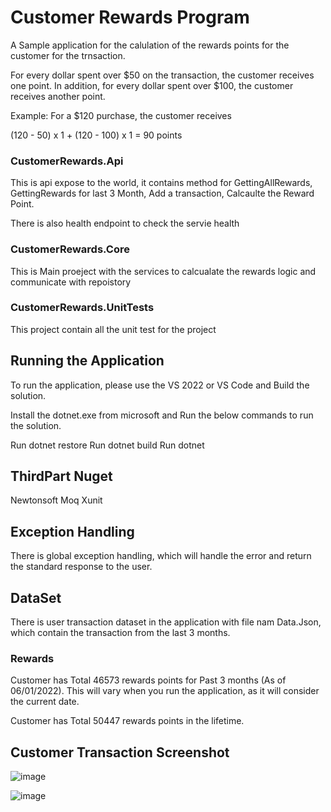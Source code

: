 # Customer Rewards Program

A Sample application for the calulation of the rewards points for the customer for the trnsaction.

For every dollar spent over $50 on the transaction, the customer receives one point. In addition, for every dollar spent over $100, the customer receives another point.

Example: For a $120 purchase, the customer receives

(120 - 50) x 1 + (120 - 100) x 1 = 90 points


### CustomerRewards.Api

This is api expose to the world, it contains method for GettingAllRewards, GettingRewards for last 3 Month, Add a transaction, Calcaulte the Reward Point.

There is also health endpoint to check the servie health

### CustomerRewards.Core

This is Main proeject with the services to calcualate the rewards logic and communicate with repoistory

### CustomerRewards.UnitTests

This project contain all the unit test for the project


## Running the Application

To run the application, please use the VS 2022 or VS Code and Build the solution. 

Install the dotnet.exe from microsoft and Run the below commands to run the solution.

Run dotnet restore
Run dotnet build
Run dotnet


## ThirdPart Nuget

Newtonsoft
Moq
Xunit

## Exception Handling

There is global exception handling, which will handle the error and return the standard response to the user.

## DataSet

There is user transaction dataset in the application with file nam Data.Json, which contain the transaction from the last 3 months.

### Rewards

Customer has Total 46573 rewards points for Past 3 months (As of 06/01/2022). This will vary when you run the application, as it will consider the current date.

Customer has Total 50447 rewards points in the lifetime.

## Customer Transaction Screenshot

![image](https://user-images.githubusercontent.com/7678271/171291803-78eab765-52cf-4f1e-b6ad-25b553147474.png)

![image](https://user-images.githubusercontent.com/7678271/171292097-429738df-ec09-42c0-be64-cceac514a1f6.png)





